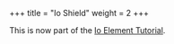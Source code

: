 +++
title = "Io Shield"
weight = 2
+++

This is now part of the [Io Element Tutorial](@/tutorials/lucid_v1/io-element.md).